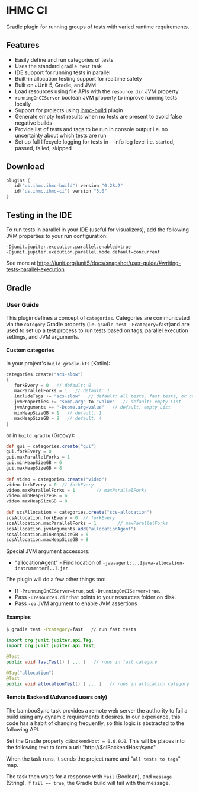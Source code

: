 # IHMC CI

Gradle plugin for running groups of tests with varied runtime requirements.

## Features

- Easily define and run categories of tests
- Uses the standard `gradle test` task
- IDE support for running tests in parallel
- Built-in allocation testing support for realtime safety
- Built on JUnit 5, Gradle, and JVM
- Load resources using file APIs with the `resource.dir` JVM property
- `runningOnCIServer` boolean JVM property to improve running tests locally
- Support for projects using [ihmc-build](https://github.com/ihmcrobotics/ihmc-build) plugin
- Generate empty test results when no tests are present to avoid false negative builds
- Provide list of tests and tags to be run in console output i.e. no uncertainty about which tests are run
- Set up full lifecycle logging for tests in --info log level i.e. started, passed, failed, skipped

## Download

```kotlin
plugins {
   id("us.ihmc.ihmc-build") version "0.28.2"
   id("us.ihmc.ihmc-ci") version "5.0"
}
```

## Testing in the IDE

To run tests in parallel in your IDE (useful for visualizers), add the following JVM properties to your run configuration:

```
-Djunit.jupiter.execution.parallel.enabled=true
-Djunit.jupiter.execution.parallel.mode.default=concurrent
```

See more at https://junit.org/junit5/docs/snapshot/user-guide/#writing-tests-parallel-execution

## Gradle

### User Guide

This plugin defines a concept of `categories`. Categories are communicated via the `category` Gradle
property (i.e. `gradle test -Pcategory=fast`)and are used to set up a test process to run tests based on tags, parallel
execution settings, and JVM arguments.

#### Custom categories

In your project's `build.gradle.kts` (Kotlin):
```kotlin
categories.create("scs-slow")
{
   forkEvery = 0   // default: 0
   maxParallelForks = 1   // default: 1
   includeTags += "scs-slow"   // default: all tests, fast tests, or category name
   jvmProperties += "some.arg" to "value"   // default: empty List
   jvmArguments += "-Dsome.arg=value"   // default: empty List
   minHeapSizeGB = 1   // default: 1
   maxHeapSizeGB = 8   // default: 4
}
```

or in `build.gradle` (Groovy):
```groovy
def gui = categories.create("gui")
gui.forkEvery = 0
gui.maxParallelForks = 1
gui.minHeapSizeGB = 6
gui.maxHeapSizeGB = 8
 
def video = categories.create("video")
video.forkEvery = 0  // forkEvery
video.maxParallelForks = 1        // maxParallelForks
video.minHeapSizeGB = 6
video.maxHeapSizeGB = 8
 
def scsAllocation = categories.create("scs-allocation")
scsAllocation.forkEvery = 0  // forkEvery
scsAllocation.maxParallelForks = 1        // maxParallelForks
scsAllocation.jvmArguments.add("allocationAgent")
scsAllocation.minHeapSizeGB = 6
scsAllocation.maxHeapSizeGB = 8
```

Special JVM argument accessors:

- "allocationAgent" - Find location of `-javaagent:[..]java-allocation-instrumenter[..].jar`

The plugin will do a few other things too:

- If `-PrunningOnCIServer=true`, set `-DrunningOnCIServer=true`.
- Pass `-Dresources.dir` that points to your resources folder on disk.
- Pass `-ea` JVM argument to enable JVM assertions

#### Examples

```bash
$ gradle test -Pcategory=fast   // run fast tests
```

```java
import org.junit.jupiter.api.Tag;
import org.junit.jupiter.api.Test;

@Test
public void fastTest() { ... }   // runs in fast category

@Tag("allocation")
@Test
public void allocationTest() { ... }   // runs in allocation category
```

#### Remote Backend (Advanced users only)

The bambooSync task provides a remote web server the authority to fail a build using any dynamic requirements it desires. In our experience, this code has a habit of changing frequently, so this logic is abstracted to the following API.

Set the Gradle property `ciBackendHost = 0.0.0.0`. This will be places into the following text to form a url: "http://$ciBackendHost/sync"

When the task runs, it sends the project name and "`all tests to tags`" map.

The task then waits for a response with `fail` (Boolean), and `message` (String). If `fail == true`, the Gradle build will fail with the message.

